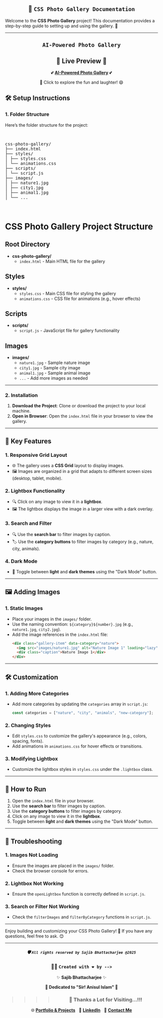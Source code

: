 
<div align="center">

## 📸 `CSS Photo Gallery Documentation`

</div>

Welcome to the **CSS Photo Gallery** project! This documentation provides a step-by-step guide to setting up and using the gallery. 🚀

---

<div align="center">

## `AI-Powered Photo Gallery`

## 🌟 **Live Preview** 🌟

💕 [**AI-Powered Photo Gallery**](https://photogellery2025.netlify.app/) 💕

🎉 Click to explore the fun and laughter! 😄



</div>



## 🛠️ **Setup Instructions**

### 1. **Folder Structure**

Here’s the folder structure for the project:
<pre> 
  
css-photo-gallery/
├── index.html
├── styles/
│ ├── styles.css
│ └── animations.css
├── scripts/
│ └── script.js
├── images/
│ ├── nature1.jpg
│ ├── city1.jpg
│ ├── animal1.jpg
│ └── ...

  </pre>
# CSS Photo Gallery Project Structure

## Root Directory

- **css-photo-gallery/**
  - `index.html` - Main HTML file for the gallery

## Styles

- **styles/**
  - `styles.css` - Main CSS file for styling the gallery
  - `animations.css` - CSS file for animations (e.g., hover effects)

## Scripts

- **scripts/**
  - `script.js` - JavaScript file for gallery functionality

## Images

- **images/**
  - `nature1.jpg` - Sample nature image
  - `city1.jpg` - Sample city image
  - `animal1.jpg` - Sample animal image
  - `...` - Add more images as needed

---

### 2. **Installation**

1. **Download the Project**: Clone or download the project to your local machine.
2. **Open in Browser**: Open the `index.html` file in your browser to view the gallery.

---

## 🎨 **Key Features**

### 1. **Responsive Grid Layout**

- 🌐 The gallery uses a **CSS Grid** layout to display images.
- 🖼️ Images are organized in a grid that adapts to different screen sizes (desktop, tablet, mobile).

### 2. **Lightbox Functionality**

- 🔍 Click on any image to view it in a **lightbox**.
- 🖼️ The lightbox displays the image in a larger view with a dark overlay.

### 3. **Search and Filter**

- 🔍 Use the **search bar** to filter images by caption.
- 🏷️ Use the **category buttons** to filter images by category (e.g., nature, city, animals).

### 4. **Dark Mode**

- 🌙 Toggle between **light** and **dark themes** using the "Dark Mode" button.

---

## 🖼️ **Adding Images**

### 1. **Static Images**

- Place your images in the `images/` folder.
- Use the naming convention: `${category}${number}.jpg` (e.g., `nature1.jpg`, `city2.jpg`).
- Add the image references in the `index.html` file:
  ```html
  <div class="gallery-item" data-category="nature">
    <img src="images/nature1.jpg" alt="Nature Image 1" loading="lazy" />
    <div class="caption">Nature Image 1</div>
  </div>
  ```

---

## 🛠️ **Customization**

### 1. **Adding More Categories**

- Add more categories by updating the `categories` array in `script.js`:
  ```javascript
  const categories = ["nature", "city", "animals", "new-category"];
  ```

### 2. **Changing Styles**

- Edit `styles.css` to customize the gallery's appearance (e.g., colors, spacing, fonts).
- Add animations in `animations.css` for hover effects or transitions.

### 3. **Modifying Lightbox**

- Customize the lightbox styles in `styles.css` under the `.lightbox` class.

---

## 🚀 **How to Run**

1. Open the `index.html` file in your browser.
2. Use the **search bar** to filter images by caption.
3. Use the **category buttons** to filter images by category.
4. Click on any image to view it in the **lightbox**.
5. Toggle between **light** and **dark themes** using the "Dark Mode" button.

---

## 🐛 **Troubleshooting**

### 1. **Images Not Loading**

- Ensure the images are placed in the `images/` folder.
- Check the browser console for errors.

### 2. **Lightbox Not Working**

- Ensure the `openLightbox` function is correctly defined in `script.js`.

### 3. **Search or Filter Not Working**

- Check the `filterImages` and `filterByCategory` functions in `script.js`.

---

Enjoy building and customizing your CSS Photo Gallery! 🎉 If you have any questions, feel free to ask. 😊 



---

<div align="center">

##### 🛡️ `All rights reserved by Sajib Bhattacharjee @2025`

### 👨‍💻 `Created with ❤️ by -->`

✨ **Sajib Bhattacharjee** ✨

**💖 Dedicated to "Sir! Anisul Islam" 💖**

> > > > ### 🙏 Thanks a Lot for Visiting...!!!

🌐 [**Portfolio & Projects**](https://github.com/Sajib-Bhattacharjee)  
💼 [**LinkedIn**](https://www.linkedin.com/in/sajib-bhattacharjee-42682a178/)  
📧 [**Contact Me**](mailto:sajibbhattacjarjee2000@gmail.com)

</div>
